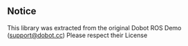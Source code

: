 ## Notice

This library was extracted from the original Dobot ROS Demo (support@dobot.cc) 
Please respect their License
